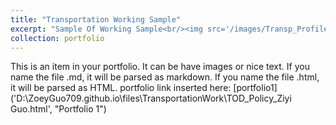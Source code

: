 ```yaml
---
title: "Transportation Working Sample"
excerpt: "Sample Of Working Sample<br/><img src='/images/Transp_Profile.png'>"
collection: portfolio
---
```


This is an item in your portfolio. It can be have images or nice text. If you name the file .md, it will be parsed as markdown. If you name the file .html, it will be parsed as HTML. 
portfolio link inserted here: [portfolio1]('D:\ZoeyGuo709.github.io\files\TransportationWork\TOD_Policy_Ziyi Guo.html', "Portfolio 1")
